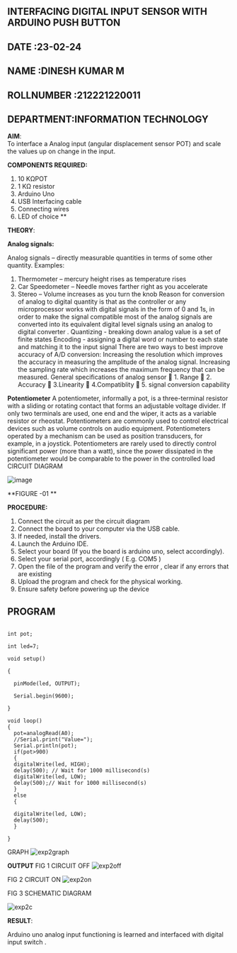 ## INTERFACING DIGITAL INPUT SENSOR WITH ARDUINO PUSH BUTTON
## DATE :23-02-24
## NAME :DINESH KUMAR M
## ROLLNUMBER :212221220011
## DEPARTMENT:INFORMATION TECHNOLOGY

**AIM**:  
To interface a Analog  input (angular displacement sensor POT) and scale the values up on change in the input.


**COMPONENTS REQUIRED:**
1.	10 KΩPOT
2.	1 KΩ resistor 
3.	Arduino Uno 
4.	USB Interfacing cable 
5.	Connecting wires 
6.	LED of choice 
**


**THEORY**: 

**Analog signals:**

Analog signals – directly measurable quantities in terms of some other quantity.
Examples:
1. Thermometer – mercury height rises as temperature rises
2. Car Speedometer – Needle moves farther right as you accelerate
3. Stereo – Volume increases as you turn the knob
Reason for conversion of analog to digital quantity is that as the controller or any microprocessor works with digital signals in the form of 0 and 1s, in order to make the signal compatible  most of the analog signals are converted into its equivalent digital level signals using an analog to digital converter .
Quantizing - breaking down analog value is a set of finite states
Encoding - assigning a digital word or number to each state and matching it to the input signal
 There are two ways to best improve accuracy of A/D conversion:
Increasing the resolution which improves the accuracy in measuring the amplitude of the analog signal.
Increasing the sampling rate which increases the maximum frequency that can be measured.
General specifications of analog sensor
	1. Range
	2. Accuracy
	3.Linearity
	4.Compatiblity
	5. signal conversion capability

**Potentiometer**
A potentiometer, informally a pot, is a three-terminal resistor with a sliding or rotating contact that forms an adjustable voltage divider. If only two terminals are used, one end and the wiper, it acts as a variable resistor or rheostat.
Potentiometers are commonly used to control electrical devices such as volume controls on audio equipment. Potentiometers operated by a mechanism can be used as position transducers, for example, in a joystick. Potentiometers are rarely used to directly control significant power (more than a watt), since the power dissipated in the potentiometer would be comparable to the power in the controlled load
CIRCUIT DIAGRAM





![image](https://user-images.githubusercontent.com/36288975/163530788-eec3cdc3-95e8-4d2d-8349-6d0ea4c9439c.png)

**FIGURE -01
**

**PROCEDURE:**

1.	Connect the circuit as per the circuit diagram 
2.	Connect the board to your computer via the USB cable.
3.	If needed, install the drivers.
4.	Launch the Arduino IDE.
5.	Select your board (If you the board is arduino uno, select accordingly).
6.	Select your serial port, accordingly ( E.g. COM5 )
7.	Open the file of the program  and verify the error , clear if any errors that are existing 
8.	Upload the program and check for the physical working. 
9.	Ensure safety before powering up the device 



## PROGRAM 
```

int pot;

int led=7;

void setup()

{

  pinMode(led, OUTPUT);
  
  Serial.begin(9600);
  
}

void loop()
{
  pot=analogRead(A0);
  //Serial.print("Value=");
  Serial.println(pot);
  if(pot>900)
  {
  digitalWrite(led, HIGH);
  delay(500); // Wait for 1000 millisecond(s)
  digitalWrite(led, LOW);
  delay(500);// Wait for 1000 millisecond(s)
  }
  else
  {
  
  digitalWrite(led, LOW);
  delay(500);
  }
    
}
```
GRAPH 
![exp2graph](https://github.com/dineshdk154/EXPERIMENT-NO--02-INTERFACING-ANALOG-INPUT-SENSOR-POT-WITH-ARDUINO-/assets/104413084/29168dac-db27-4056-9f64-093e54da96b0)


**OUTPUT**
FIG 1 CIRCUIT OFF
![exp2off](https://github.com/dineshdk154/EXPERIMENT-NO--02-INTERFACING-ANALOG-INPUT-SENSOR-POT-WITH-ARDUINO-/assets/104413084/8e139348-d22e-45dc-a009-3bff6dccf291)

FIG 2  CIRCUIT ON
![exp2on](https://github.com/dineshdk154/EXPERIMENT-NO--02-INTERFACING-ANALOG-INPUT-SENSOR-POT-WITH-ARDUINO-/assets/104413084/178e5c94-7519-4bcb-a74b-53835443be30)

FIG 3 SCHEMATIC DIAGRAM

![exp2c](https://github.com/dineshdk154/EXPERIMENT-NO--02-INTERFACING-ANALOG-INPUT-SENSOR-POT-WITH-ARDUINO-/assets/104413084/14dda5bb-ed6f-4e61-9d8b-0f68778ab9f1)










 




















**RESULT**: 

 Arduino uno analog input functioning is learned and interfaced with digital input switch .

